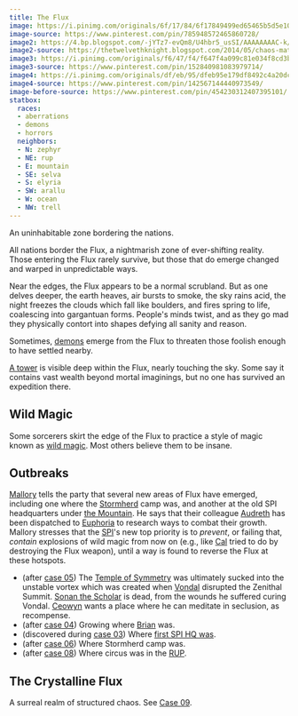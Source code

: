```yaml
---
title: The Flux
image: https://i.pinimg.com/originals/6f/17/84/6f17849499ed65465b5d5e10e9050bf3.jpg
image-source: https://www.pinterest.com/pin/785948572465860728/
image2: https://4.bp.blogspot.com/-jYTz7-evQm8/U4hbr5_usSI/AAAAAAAAC-k/ngGhIARzRXU/s1600/b6fd5266d01609240af6abe1d60735fae7cd347c.jpg
image2-source: https://thetwelvethknight.blogspot.com/2014/05/chaos-matter-tommaso-de-benedictis.html
image3: https://i.pinimg.com/originals/f6/47/f4/f647f4a099c81e034f8cd3b6cefb75b8.jpg
image3-source: https://www.pinterest.com/pin/152840981083979714/
image4: https://i.pinimg.com/originals/df/eb/95/dfeb95e179df8492c4a20dcd2a4cff4d.jpg
image4-source: https://www.pinterest.com/pin/142567144440973549/
image-before-source: https://www.pinterest.com/pin/454230312407395101/
statbox:
  races:
  - aberrations
  - demons
  - horrors
  neighbors:
  - N: zephyr
  - NE: rup
  - E: mountain
  - SE: selva
  - S: elyria
  - SW: arallu
  - W: ocean
  - NW: trell
---
```


An uninhabitable zone bordering the nations.

All nations border the Flux, a nightmarish zone of ever-shifting reality. Those entering the Flux rarely survive, but those that do emerge changed and warped in unpredictable ways.

Near the edges, the Flux appears to be a normal scrubland. But as one delves deeper, the earth heaves, air bursts to smoke, the sky rains acid, the night freezes the clouds which fall like boulders, and fires spring to life, coalescing into gargantuan forms. People's minds twist, and as they go mad they physically contort into shapes defying all sanity and reason.

Sometimes, [demons](../creatures/demons) emerge from the Flux to threaten those foolish enough to have settled nearby.

[A tower](tower-of-orsus) is visible deep within the Flux, nearly touching the sky. Some say it contains vast wealth beyond mortal imaginings, but no one has survived an expedition there.

## Wild Magic

Some sorcerers skirt the edge of the Flux to practice a style of magic known as [wild magic](http://dnd5e.wikidot.com/sorcerer:wild-magic). Most others believe them to be insane.

## Outbreaks

[Mallory](../dossiers/mallory) tells the party that several new areas of Flux have emerged, including one where the [Stormherd](../orgs/stormherd) camp was, and another at the old SPI headquarters under [the Mountain](../locales/mountain). He says that their colleague [Audreth](../dossiers/audreth) has been dispatched to [Euphoria](../locales/euphoria) to research ways to combat their growth. Mallory stresses that the [SPI](../orgs/spi)'s new top priority is to *prevent*, or failing that, *contain* explosions of wild magic from now on (e.g., like [Cal](../dossiers/cal) tried to do by destroying the Flux weapon), until a way is found to reverse the Flux at these hotspots.

* (after [case 05](../events/case-05)) The [Temple of Symmetry](../orgs/progression-of-symmetry) was ultimately sucked into the unstable vortex which was created when [Vondal](../dossiers/vondal) disrupted the Zenithal Summit. [Sonan the Scholar](../dossiers/sonan-the-scholar) is dead, from the wounds he suffered curing Vondal. [Ceowyn](../dossiers/ceowyn-mandragoran) wants a place where he can meditate in seclusion, as recompense.
* (after [case 04](../events/case-04)) Growing where [Brian](../dossiers/brian-the-elder-brain) was.
* (discovered during [case 03](../events/case-03)) Where [first SPI HQ was](../events/spi-fire).
* (after [case 06](../events/case-06)) Where Stormherd camp was.
* (after [case 08](../events/case-08)) Where circus was in the [RUP](../locales/rup).

## The Crystalline Flux

A surreal realm of structured chaos. See [Case 09](../events/case-09).
